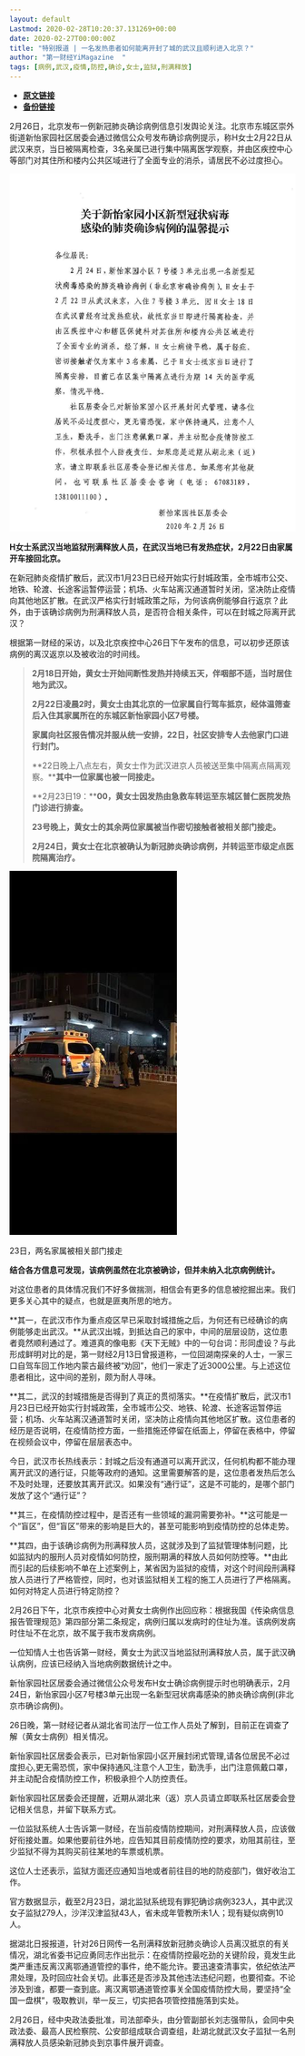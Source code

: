 ```yaml
---
layout: default
Lastmod: 2020-02-28T10:20:37.131269+00:00
date: 2020-02-27T00:00:00Z
title: "特别报道 | 一名发热患者如何能离开封了城的武汉且顺利进入北京？"
author: "第一财经YiMagazine  "
tags: [病例,武汉,疫情,防控,确诊,女士,监狱,刑满释放]
---
```


* [**原文链接**](https://mp.weixin.qq.com/s/VpfVIM7CgJXsgjrpo2wwiQ)
* [**备份链接**](https://archive.ph/NXU98)


2月26日，北京发布一例新冠肺炎确诊病例信息引发舆论关注。北京市东城区崇外街道新怡家园社区居委会通过微信公众号发布确诊病例提示，称H女士2月22日从武汉来京，当日被隔离检查，3名亲属已进行集中隔离医学观察，并由区疾控中心等部门对其住所和楼内公共区域进行了全面专业的消杀，请居民不必过度担心。

![](/images/post/c53226da693a2a0c775b90e5a77bdd61.jpg)

**H女士系武汉当地监狱刑满释放人员，在武汉当地已有发热症状，2月22日由家属开车接回北京。**

在新冠肺炎疫情扩散后，武汉市1月23日已经开始实行封城政策，全市城市公交、地铁、轮渡、长途客运暂停运营；机场、火车站离汉通道暂时关闭，坚决防止疫情向其他地区扩散。在武汉严格实行封城政策之际，为何该病例能够自行返京？此外，由于该确诊病例为刑满释放人员，是否符合相关条件，可以在封城之际离开武汉？

根据第一财经的采访，以及北京疾控中心26日下午发布的信息，可以初步还原该病例的离汉返京以及被收治的时间线。

> **2月18日开始，黄女士开始间断性发热并持续五天，伴咽部不适，当时居住地为武汉。**
> 
> **2月22日凌晨2时，黄女士由其北京的一位家属自行驾车抵京，经体温筛查后入住其家属所在的东城区新怡家园小区7号楼。**
> 
> **家属向社区报告情况并服从统一安排，22日，社区安排专人去他家门口进行封门。**
> 
> **22日晚上八点左右，黄女士作为武汉进京人员被送至集中隔离点隔离观察。****其中一位家属也被一同接走。**
> 
> **2月23日19：****00，黄女士因发热由急救车转运至东城区普仁医院发热门诊进行排查。**
> 
> **23号晚上，黄女士的其余两位家属被当作密切接触者被相关部门接走。**
> 
> **2月24日，黄女士在北京被确认为新冠肺炎确诊病例，并转运至市级定点医院隔离治疗。**

![](/images/post/3a034aa0cd20013cf79dfb76c4bfdc64.jpg)

23日，两名家属被相关部门接走

**结合各方信息可发现，该病例虽然在北京被确诊，但并未纳入北京病例统计。**  

对这位患者的具体情况我们不好多做揣测，相信会有更多的信息被挖掘出来。我们更多关心其中的疑点，也就是匪夷所思的地方。

**其一，在武汉市作为重点疫区早已采取封城措施之后，为何还有已经确诊的病例能够走出武汉。**从武汉出城，到抵达自己的家中，中间的层层设防，这位患者竟然顺利通过了。难道真的像电影《天下无贼》中的一句台词：形同虚设？与此形成鲜明对比的是，第一财经2月13日曾报道称，一位回湖南探亲的人士，一家三口自驾车回工作地内蒙古最终被“劝回”，他们一家走了近3000公里。与上述这位患者相比，这中间的差别，颇为耐人寻味。

**其二，武汉的封城措施是否得到了真正的贯彻落实。**在疫情扩散后，武汉市1月23日已经开始实行封城政策，全市城市公交、地铁、轮渡、长途客运暂停运营；机场、火车站离汉通道暂时关闭，坚决防止疫情向其他地区扩散。这位患者的经历是否说明，在疫情防控方面，一些措施还停留在纸面上，停留在表格中，停留在视频会议中，停留在层层表态中。

今日，武汉市长热线表示：封城之后没有通道可以离开武汉，任何机构都不能办理离开武汉的通行证，只能等政府的通知。这里需要解答的是，这位患者发热后怎么不及时处理，还要放其离开武汉。如果没有“通行证”，这是不可能的，是哪个部门发放了这个“通行证”？

**其三，在疫情防控过程中，是否还有一些领域的漏洞需要弥补。**这可能是一个“盲区”，但“盲区”带来的影响是巨大的，甚至可能影响到疫情防控的总体走势。

**其四，由于该确诊病例为刑满释放人员，这就涉及到了监狱管理体制问题，比如监狱内的服刑人员对疫情如何防控，服刑期满的释放人员如何防控等。**由此而引起的后续影响不单在上述案例上，某省因为监狱的疫情，对这个时间段刑满释放人员进行了严格管控，同时，也对该监狱相关工程的施工人员进行了严格隔离。如何对特定人员进行特定防控？

2月26日下午，北京市疾控中心对黄女士病例作出回应称：根据我国《传染病信息报告管理规范》第四部分第二条规定，病例归属以发病时的住址为准。该病例发病时住址不在北京，故不属于我市发病病例。

一位知情人士也告诉第一财经，黄女士为武汉当地监狱刑满释放人员，属于武汉确认病例，应该已经纳入当地病例数据统计之中。

新怡家园社区居委会通过微信公众号发布H女士确诊病例提示时也明确表示，2月24日，新怡家园小区7号楼3单元出现一名新型冠状病毒感染的肺炎确诊病例(非北京市确诊病例)。

26日晚，第一财经记者从湖北省司法厅一位工作人员处了解到，目前正在调查了解（黄女士病例）相关情况。  

新怡家园社区居委会表示，已对新怡家园小区开展封闭式管理,请各位居民不必过度担心,更无需恐慌，家中保持通风,注意个人卫生，勤洗手，出门注意佩戴口罩，并主动配合疫情防控工作，积极承担个人防控责任。

新怡家园社区居委会还提醒，近期从湖北来（返）京人员请立即联系社区居委会登记相关信息，并留下联系方式。

一位监狱系统人士告诉第一财经，在当前疫情防控期间，对刑满释放人员，应该做好衔接处置。如果他要前往外地，应告知其目前疫情防控的要求，劝阻其前往，至少监狱不得为其购买前往某地的车票或机票。

这位人士还表示，监狱方面还应通知当地或者前往目的地的防疫部门，做好收治工作。

官方数据显示，截至2月23日，湖北监狱系统现有罪犯确诊病例323人，其中武汉女子监狱279人，沙洋汉津监狱43人，省未成年管教所未1人；现有疑似病例10人。

据湖北日报报道，针对26日网传一名刑满释放新冠肺炎确诊人员离汉抵京的有关情况，湖北省委书记应勇同志作出批示：在疫情防控最吃劲的关键阶段，竟发生此类严重违反离汉离鄂通道管控的事件，绝不能允许。要迅速查清事实，依纪依法严肃处理，及时回应社会关切。此事还是否涉及其他违法违纪问题，也要彻查。不论涉及到谁，都要一查到底。离汉离鄂通道管控事关全国疫情防控大局，要坚持“全国一盘棋”，吸取教训，举一反三，切实把各项管控措施落到实处。

2月26日，经中央政法委批准，司法部牵头，由分管副部长刘志强带队，会同中央政法委、最高人民检察院、公安部组成联合调查组，赴湖北就武汉女子监狱一名刑满释放人员感染新冠肺炎到京事件展开调查。

